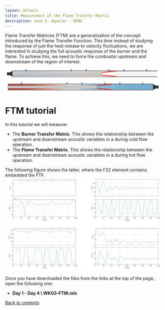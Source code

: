 ```yaml
---
layout: default
title: Measurement of the Flame Transfer Matrix
description: José G. Aguilar - NTNU
---
```

Flame Transfer Matrices (FTM) are a generalization of the concept introduced by the Flame Transfer Function. This time instead of studying the response of just the heat release to velocity fluctuations, we are interested in studying the full acoustic response of the burner and the flame. To achieve this, we need to force the combustor upstream and downstream of the region of interest.

![FTM_UF_gif](/assets/FTM_UF_HF_CO.gif)
![FTM_DF_gif](/assets/FTM_DF_HF_CO.gif)

# FTM tutorial
In this tutorial we will measure:
* The **Burner Transfer Matrix**. This shows the relationship between the upstream and downstream acoustic variables in a during cold flow operation.
* The **Flame Transfer Matrix**. This shows the relationship between the upstream and downstream acoustic variables in a during hot flow operation.

The following figure shows the latter, where the F22 element contains embedded the FTF.
![FTM_png](/assets/FTM.png)

Once you have downloaded the files from the links at the top of the page, open the following one:
*  **Day 1 - Day 4 \ WK03-FTM.mlx**

[Back to contents](./)
